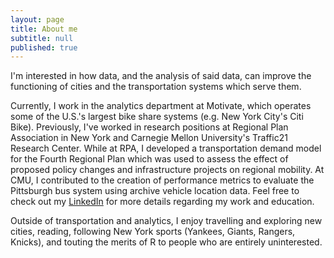 ```yaml
---
layout: page
title: About me
subtitle: null
published: true
---
```

I'm interested in how data, and the analysis of said data, can improve the functioning of cities and the transportation systems which serve them. 

Currently, I work in the analytics department at Motivate, which operates some of the U.S.'s largest bike share systems (e.g. New York City's Citi Bike). Previously, I've worked in research positions at Regional Plan Association in New York and Carnegie Mellon University's Traffic21 Research Center. While at RPA, I developed a transportation demand model for the Fourth Regional Plan which was used to assess the effect of proposed policy changes and infrastructure projects on regional mobility. At CMU, I contributed to the creation of performance metrics to evaluate the Pittsburgh bus system using archive vehicle location data. Feel free to check out my [LinkedIn](https://www.linkedin.com/in/jacksonwhitmore/) for more details regarding my work and education. 

Outside of transportation and analytics, I enjoy travelling and exploring new cities, reading, following New York sports (Yankees, Giants, Rangers, Knicks), and touting the merits of R to people who are entirely uninterested.
